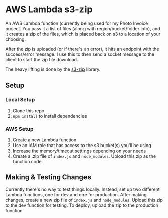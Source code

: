 # AWS Lambda s3-zip

An AWS Lambda function (currently being used for my Photo Invoice project. You pass it a list of files (along with region/bucket/folder info), and it creates a zip of the files, which is placed back on s3 to a location of your choosing.

After the zip is uploaded (or if there's an error), it hits an endpoint with the success/error message. I use this to then send a socket message to the client to start the zip file download.

The heavy lifting is done by the [s3-zip](https://github.com/orangewise/s3-zip) library.

## Setup

### Local Setup
1. Clone this repo
2. `npm install` to install dependencies

### AWS Setup
1. Create a new Lambda function
2. Use an IAM role that has access to the s3 bucket(s) you'll be using
3. Increase the memory/timeout settings depending on your needs
4. Create a .zip file of `index.js` and `node_modules`. Upload this zip as the function code.

## Making & Testing Changes
Currently there's no way to test things locally. Instead, set up two different Lambda functions, one for dev and one for production. After making changes, create a new zip file of `index.js` and `node_modules`. Upload this zip to the dev function for testing. To deploy, upload the zip to the production function.